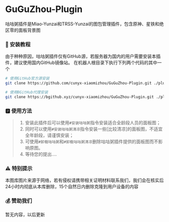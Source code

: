 # GuGuZhou-Plugin
咕咕粥插件是Miao-Yunzai和TRSS-Yunzai的图包管理插件，包含原神、星铁和绝区零的面板背景图

### 👀 安装教程
由于种种原因，咕咕粥插件仅有GitHub源，若服务器为国内的用户需要安装本插件，建议使用国内GitHub镜像站。
在机器人根目录下执行下列两个代码的其中一个
```bash
# 使用GitHub官方源安装
git clone https://github.com/cunyx-xiaomizhou/GuGuZhou-Plugin.git ./plugins/GuGuZhou-Plugin/
```

```bash
# 使用BGitHub代理安装
git clone https://bgithub.xyz/cunyx-xiaomizhou/GuGuZhou-Plugin.git ./plugins/GuGuZhou-Plugin/
```
### 🅿️ 使用方法
> 1. 安装此插件后可以使用`#安装咕咕粥`指令安装适合全龄段人员的面板图；  
> 2. 同时可以使用`#安装咕咕粥清凉`指令安装一些[比较清凉]的面板图，不适宜全年龄段，请谨慎安装；  
> 3. 可使用`#卸载咕咕粥`和`#卸载咕咕粥清凉`删除咕咕粥插件提供的面板图而不影响原图。  
> 4. 等待您的提出....  

### ⚠️ 特别提示
本图库图片来源于网络，若有侵权请携带相关证明材料联系我们，我们会在核实后24小时内彻底从本库删除，15个自然日内删除克隆到用户设备的内容

### 💰 赞助我们
暂无内容，以后更新